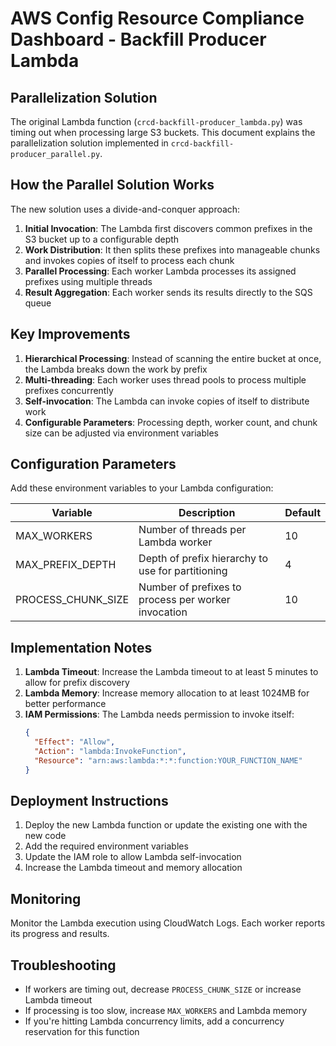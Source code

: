 # AWS Config Resource Compliance Dashboard - Backfill Producer Lambda

## Parallelization Solution

The original Lambda function (`crcd-backfill-producer_lambda.py`) was timing out when processing large S3 buckets. This document explains the parallelization solution implemented in `crcd-backfill-producer_parallel.py`.

## How the Parallel Solution Works

The new solution uses a divide-and-conquer approach:

1. **Initial Invocation**: The Lambda first discovers common prefixes in the S3 bucket up to a configurable depth
2. **Work Distribution**: It then splits these prefixes into manageable chunks and invokes copies of itself to process each chunk
3. **Parallel Processing**: Each worker Lambda processes its assigned prefixes using multiple threads
4. **Result Aggregation**: Each worker sends its results directly to the SQS queue

## Key Improvements

1. **Hierarchical Processing**: Instead of scanning the entire bucket at once, the Lambda breaks down the work by prefix
2. **Multi-threading**: Each worker uses thread pools to process multiple prefixes concurrently
3. **Self-invocation**: The Lambda can invoke copies of itself to distribute work
4. **Configurable Parameters**: Processing depth, worker count, and chunk size can be adjusted via environment variables

## Configuration Parameters

Add these environment variables to your Lambda configuration:

| Variable | Description | Default |
|----------|-------------|---------|
| MAX_WORKERS | Number of threads per Lambda worker | 10 |
| MAX_PREFIX_DEPTH | Depth of prefix hierarchy to use for partitioning | 4 |
| PROCESS_CHUNK_SIZE | Number of prefixes to process per worker invocation | 10 |

## Implementation Notes

1. **Lambda Timeout**: Increase the Lambda timeout to at least 5 minutes to allow for prefix discovery
2. **Lambda Memory**: Increase memory allocation to at least 1024MB for better performance
3. **IAM Permissions**: The Lambda needs permission to invoke itself:
   ```json
   {
     "Effect": "Allow",
     "Action": "lambda:InvokeFunction",
     "Resource": "arn:aws:lambda:*:*:function:YOUR_FUNCTION_NAME"
   }
   ```

## Deployment Instructions

1. Deploy the new Lambda function or update the existing one with the new code
2. Add the required environment variables
3. Update the IAM role to allow Lambda self-invocation
4. Increase the Lambda timeout and memory allocation

## Monitoring

Monitor the Lambda execution using CloudWatch Logs. Each worker reports its progress and results.

## Troubleshooting

- If workers are timing out, decrease `PROCESS_CHUNK_SIZE` or increase Lambda timeout
- If processing is too slow, increase `MAX_WORKERS` and Lambda memory
- If you're hitting Lambda concurrency limits, add a concurrency reservation for this function
